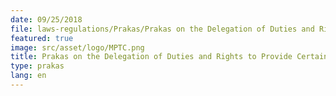 ```yaml
---
date: 09/25/2018
file: laws-regulations/Prakas/Prakas on the Delegation of Duties and Rights to Provide Certain Public Services from the Ministry of Post and Telecommunications to the Telecommunications Regulator of Cambodia.pdf
featured: true
image: src/asset/logo/MPTC.png
title: Prakas on the Delegation of Duties and Rights to Provide Certain Public Services from the Ministry of Post and Telecommunications to the Telecommunications Regulator of Cambodia
type: prakas
lang: en
---
```

